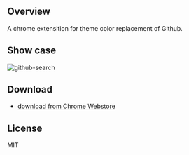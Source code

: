 ## Overview
A chrome extensition for theme color replacement of Github.

## Show case
![github-search](http://i1.piimg.com/567571/d6a5af7220705152.gif)

## Download
* [download from Chrome Webstore](https://chrome.google.com/webstore/detail/infine/dbohaafgjalcfogbnfjdfljdhknlfibd)

## License
MIT